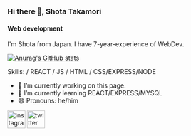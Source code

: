 ### Hi there 👋, Shota Takamori
#### Web development

I'm Shota from Japan. I have 7-year-experience of WebDev.

[![Anurag's GitHub stats](https://github-readme-stats.vercel.app/api?username=Takashota)](https://github.com/anuraghazra/github-readme-stats)

Skills: / REACT / JS / HTML / CSS/EXPRESS/NODE

- 🔭 I’m currently working on this page. 
- 🌱 I’m currently learning REACT/EXPRESS/MYSQL 
- 😄 Pronouns: he/him 


[<img src='https://cdn.jsdelivr.net/npm/simple-icons@3.0.1/icons/instagram.svg' alt='instagram' height='40'>](https://www.instagram.com/shota_nature/)  [<img src='https://cdn.jsdelivr.net/npm/simple-icons@3.0.1/icons/twitter.svg' alt='twitter' height='40'>](https://twitter.com/JtsShota)  





